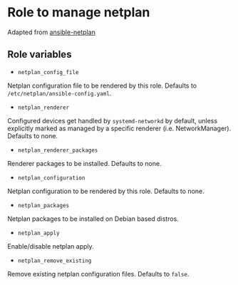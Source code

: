 # Role to manage netplan

Adapted from [ansible-netplan](https://github.com/mrlesmithjr/ansible-netplan)

## Role variables

* `netplan_config_file`

Netplan configuration file to be rendered by this role. Defaults to
`/etc/netplan/ansible-config.yaml`.

* `netplan_renderer`

Configured devices get handled by `systemd-networkd` by default, unless explicitly marked as managed by a specific renderer (i.e. NetworkManager). Defaults to none.

* `netplan_renderer_packages`

Renderer packages to be installed. Defaults to none.

* `netplan_configuration`

Netplan configuration to be rendered by this role. Defaults to none.

* `netplan_packages`

Netplan packages to be installed on Debian based distros.

* `netplan_apply`

Enable/disable netplan apply.

* `netplan_remove_existing`

Remove existing netplan configuration files. Defaults to `false`.
